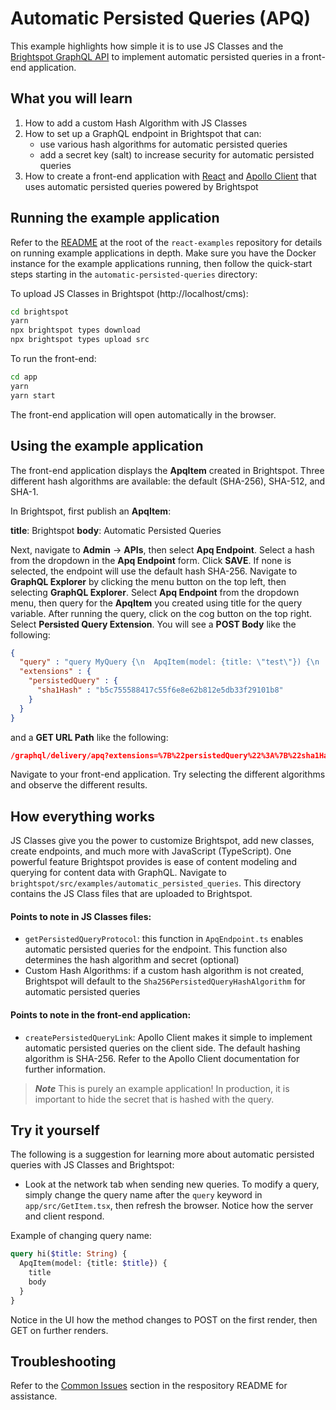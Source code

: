 # Automatic Persisted Queries (APQ)
This example highlights how simple it is to use JS Classes and the [Brightspot GraphQL API](https://www.brightspot.com/documentation/brightspot-cms-developer-guide/latest/graphql-api) to implement automatic persisted queries in a front-end application.

## What you will learn
1. How to add a custom Hash Algorithm with JS Classes
2. How to set up a GraphQL endpoint in Brightspot that can:
    - use various hash algorithms for automatic persisted queries
    - add a secret key (salt) to increase security for automatic persisted queries
3. How to create a front-end application with [React](https://reactjs.org/) and [Apollo Client](https://www.apollographql.com/docs/react/) that uses automatic persisted queries powered by Brightspot

## Running the example application
Refer to the [README](/README.md) at the root of the `react-examples` repository for details on running example applications in depth. Make sure you have the Docker instance for the example applications running, then follow the quick-start steps starting in the `automatic-persisted-queries` directory:

To upload JS Classes in Brightspot (http://localhost/cms):

```sh
cd brightspot
yarn
npx brightspot types download
npx brightspot types upload src

```

To run the front-end:

```sh
cd app
yarn
yarn start
```

The front-end application will open automatically in the browser.

## Using the example application
The front-end application displays the **ApqItem** created in Brightspot. Three different hash algorithms are available: the default (SHA-256), SHA-512, and SHA-1.

In Brightspot, first publish an **ApqItem**:

**title**: Brightspot
**body**: Automatic Persisted Queries

Next, navigate to **Admin** &rarr; **APIs**, then select **Apq Endpoint**. Select a hash from the dropdown in the **Apq Endpoint** form. Click **SAVE**. If none is selected, the endpoint will use the default hash SHA-256. Navigate to **GraphQL Explorer** by clicking the menu button on the top left, then selecting **GraphQL Explorer**. Select **Apq Endpoint** from the dropdown menu, then query for the **ApqItem** you created using title for the query variable. After running the query, click on the cog button on the top right. Select **Persisted Query Extension**. You will see a **POST Body** like the following:

```json
{
  "query" : "query MyQuery {\n  ApqItem(model: {title: \"test\"}) {\n    body\n    title\n  }\n}",
  "extensions" : {
    "persistedQuery" : {
      "sha1Hash" : "b5c755588417c55f6e8e62b812e5db33f29101b8"
    }
  }
}
```
and a **GET URL Path** like the following:

```json
/graphql/delivery/apq?extensions=%7B%22persistedQuery%22%3A%7B%22sha1Hash%22%3A%22b5c755588417c55f6e8e62b812e5db33f29101b8%22%7D%7D
```

Navigate to your front-end application. Try selecting the different algorithms and observe the different results. 

## How everything works
JS Classes give you the power to customize Brightspot, add new classes, create endpoints, and much more with JavaScript (TypeScript). One powerful feature Brightspot provides is ease of content modeling and querying for content data with GraphQL.
Navigate to `brightspot/src/examples/automatic_persisted_queries`. This directory contains the JS Class files that are uploaded to Brightspot.

#### Points to note in JS Classes files:
- `getPersistedQueryProtocol`: this function in `ApqEndpoint.ts` enables automatic persisted queries for the endpoint. This function also determines the hash algorithm and secret (optional) 
- Custom Hash Algorithms: if a custom hash algorithm is not created, Brightspot will default to the `Sha256PersistedQueryHashAlgorithm` for automatic persisted queries 

#### Points to note in the front-end application:
- `createPersistedQueryLink`: Apollo Client makes it simple to implement automatic persisted queries on the client side. The default hashing algorithm is SHA-256. Refer to the Apollo Client documentation for further information. 

> **_Note_** This is purely an example application! In production, it is important to hide the secret that is hashed with the query.
 
## Try it yourself
The following is a suggestion for learning more about automatic persisted queries with JS Classes and Brightspot:

- Look at the network tab when sending new queries. To modify a query, simply change the query name after the `query` keyword in `app/src/GetItem.tsx`, then refresh the browser. Notice how the server and client respond. 

Example of changing query name:

```graphql
query hi($title: String) {
  ApqItem(model: {title: $title}) {
    title
    body
  }
}
```

Notice in the UI how the method changes to POST on the first render, then GET on further renders.

## Troubleshooting
Refer to the [Common Issues](/README.md) section in the respository README for assistance.
